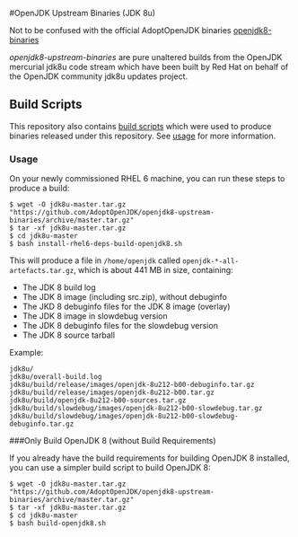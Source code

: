 #OpenJDK Upstream Binaries (JDK 8u)

Not to be confused with the official AdoptOpenJDK binaries [openjdk8-binaries](https://github.com/AdoptOpenJDK/openjdk8-binaries)

_openjdk8-upstream-binaries_ are pure unaltered builds from the OpenJDK mercurial jdk8u code stream which have been built by Red Hat on behalf of the OpenJDK community jdk8u updates project.

## Build Scripts

This repository also contains [build scripts](install-rhel6-deps-build-openjdk8.sh) which were used to produce binaries released under this repository. See [usage](README.md#Usage) for more information.

### Usage

On your newly commissioned RHEL 6 machine, you can run these steps to produce a build:

    $ wget -O jdk8u-master.tar.gz "https://github.com/AdoptOpenJDK/openjdk8-upstream-binaries/archive/master.tar.gz"
    $ tar -xf jdk8u-master.tar.gz
    $ cd jdk8u-master
    $ bash install-rhel6-deps-build-openjdk8.sh

This will produce a file in `/home/openjdk` called `openjdk-*-all-artefacts.tar.gz`,
which is about 441 MB in size, containing:

 * The JDK 8 build log
 * The JDK 8 image (including src.zip), without debuginfo
 * The JKD 8 debuginfo files for the JDK 8 image (overlay)
 * The JDK 8 image in slowdebug version
 * The JDK 8 debuginfo files for the slowdebug version
 * The JDK 8 source tarball

Example:

    jdk8u/
    jdk8u/overall-build.log
    jdk8u/build/release/images/openjdk-8u212-b00-debuginfo.tar.gz
    jdk8u/build/release/images/openjdk-8u212-b00.tar.gz
    jdk8u/build/openjdk-8u212-b00-sources.tar.gz
    jdk8u/build/slowdebug/images/openjdk-8u212-b00-slowdebug.tar.gz
    jdk8u/build/slowdebug/images/openjdk-8u212-b00-slowdebug-debuginfo.tar.gz


###Only Build OpenJDK 8 (without Build Requirements)

If you already have the build requirements for building OpenJDK 8 installed, you can
use a simpler build script to build OpenJDK 8:

    $ wget -O jdk8u-master.tar.gz "https://github.com/AdoptOpenJDK/openjdk8-upstream-binaries/archive/master.tar.gz"
    $ tar -xf jdk8u-master.tar.gz
    $ cd jdk8u-master
    $ bash build-openjdk8.sh
